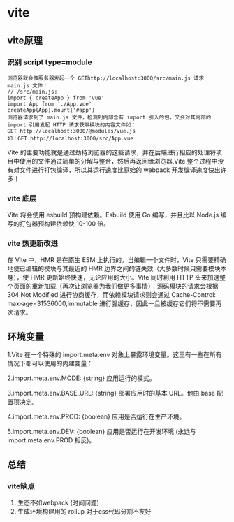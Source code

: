 # vite

## vite原理
### 识别 script type=module 
```
浏览器就会像服务器发起一个 GEThttp://localhost:3000/src/main.js 请求 main.js 文件：
// /src/main.js: 
import { createApp } from 'vue'
import App from './App.vue'
createApp(App).mount('#app')
浏览器请求到了 main.js 文件，检测到内部含有 import 引入的包，又会对其内部的 import 引用发起 HTTP 请求获取模块的内容文件如：
GET http://localhost:3000/@modules/vue.js 
如：GET http://localhost:3000/src/App.vue

```

Vite 的主要功能就是通过劫持浏览器的这些请求，并在后端进行相应的处理将项目中使用的文件通过简单的分解与整合，然后再返回给浏览器,Vite 整个过程中没有对文件进行打包编译，所以其运行速度比原始的 webpack 开发编译速度快出许多！


### vite 底层
Vite 将会使用 esbuild 预构建依赖。Esbuild 使用 Go 编写，并且比以 Node.js 编写的打包器预构建依赖快 10-100 倍。

### vite 热更新改进
在 Vite 中，HMR 是在原生 ESM 上执行的。当编辑一个文件时，Vite 只需要精确地使已编辑的模块与其最近的 HMR 边界之间的链失效（大多数时候只需要模块本身），使 HMR 更新始终快速，无论应用的大小。Vite 同时利用 HTTP 头来加速整个页面的重新加载（再次让浏览器为我们做更多事情）：源码模块的请求会根据 304 Not Modified 进行协商缓存，而依赖模块请求则会通过 Cache-Control: max-age=31536000,immutable 进行强缓存，因此一旦被缓存它们将不需要再次请求。


## 环境变量
1.Vite 在一个特殊的 import.meta.env 对象上暴露环境变量。这里有一些在所有情况下都可以使用的内建变量：

2.import.meta.env.MODE: {string} 应用运行的模式。

3.import.meta.env.BASE_URL: {string} 部署应用时的基本 URL。他由 base 配置项决定。

4.import.meta.env.PROD: {boolean} 应用是否运行在生产环境。

5.import.meta.env.DEV: {boolean} 应用是否运行在开发环境 (永远与 import.meta.env.PROD 相反)。



## 总结

### vite缺点
1. 生态不如webpack  (时间问题)
2. 生成环境构建用的 rollup  对于css代码分割不友好
